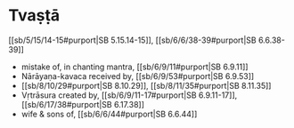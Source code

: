 # Tvaṣṭā

[[sb/5/15/14-15#purport|SB 5.15.14-15]], [[sb/6/6/38-39#purport|SB 6.6.38-39]]

* mistake of, in chanting mantra, [[sb/6/9/11#purport|SB 6.9.11]]
* Nārāyaṇa-kavaca received by, [[sb/6/9/53#purport|SB 6.9.53]]
*  [[sb/8/10/29#purport|SB 8.10.29]], [[sb/8/11/35#purport|SB 8.11.35]]
* Vṛtrāsura created by, [[sb/6/9/11-17#purport|SB 6.9.11-17]], [[sb/6/17/38#purport|SB 6.17.38]]
* wife & sons of, [[sb/6/6/44#purport|SB 6.6.44]]

